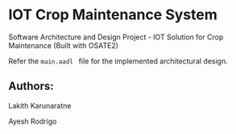 # IOT Crop Maintenance System
Software Architecture and Design Project - IOT Solution for Crop Maintenance (Built with OSATE2)

Refer the `main.aadl ` file for the implemented architectural design. 

## Authors:

Lakith Karunaratne

Ayesh Rodrigo